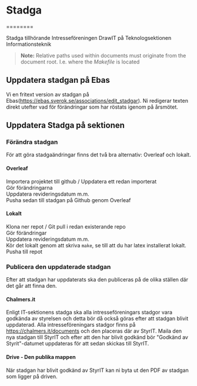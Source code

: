 # Stadga
========

Stadga tillhörande Intresseföreningen DrawIT på Teknologsektionen Informationsteknik

> **Note:**
> Relative paths used within documents must originate from the document root. I.e. where the *Makefile* is located

## Uppdatera stadgan på Ebas
Vi en fritext version av stadgan på Ebas(https://ebas.sverok.se/associations/edit_stadgar). Ni redigerar texten direkt utefter vad för förändringar som har röstats igenom på årsmötet.

## Uppdatera Stadga på sektionen

### Förändra stadgan
För att göra stadgaändringar finns det två bra alternativ: Overleaf och lokalt.

#### Overleaf 
  Importera projektet till github / Uppdatera ett redan importerat  
  Gör förändringarna  
  Uppdatera revideringsdatum m.m.  
  Pusha sedan till stadgan på Github genom Overleaf  

#### Lokalt
  Klona ner repot / Git pull i redan existerande repo  
  Gör förändringar  
  Uppdatera revideringsdatum m.m.  
  Kör det lokalt genom att skriva `make`, se till att du har latex installerat lokalt.  
  Pusha till repot 
  
### Publicera den uppdaterade stadgan
Efter att stadgan har uppdaterats ska den publiceras på de olika ställen där det går att finna den. 

#### Chalmers.it
Enligt IT-sektionens stadga ska alla intresseföreningars stadgor vara godkända av styrelsen och detta bör då också göras efter att stadgan blivit uppdaterad. Alla intresseföreningars stadgor finns på https://chalmers.it/documents och den placeras där av StyrIT. Maila den nya stadgan till StyrIT och efter att den har blivit godkänd bör "Godkänd av Styrit"-datumet uppdateras för att sedan skickas till StyrIT.

#### Drive - Den publika mappen
När stadgan har blivit godkänd av StyrIT kan ni byta ut den PDF av stadgan som ligger på driven.

